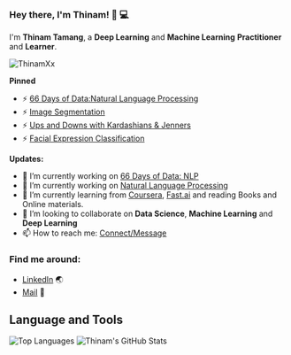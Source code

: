 ### Hey there, I'm __Thinam__! 👋 :computer:

I'm **Thinam Tamang**, a **Deep Learning** and **Machine Learning** **Practitioner** and **Learner**.

<p align="left"> <img src="https://komarev.com/ghpvc/?username=ThinamXx" alt="ThinamXx" /> </p>

**Pinned**
- ⚡ [66 Days of Data:Natural Language Processing](https://github.com/ThinamXx/66DaysofData__NLP.git)
- ⚡ [Image Segmentation](https://github.com/ThinamXx/ImageSegmentation-with-CamVid.git)
- ⚡ [Ups and Downs with Kardashians & Jenners](https://github.com/ThinamXx/UpsandDowns-with-Kardashians.git)
- ⚡ [Facial Expression Classification](https://github.com/ThinamXx/Facial-Expression-Classification.git)

**Updates:**
- 🔭 I’m currently working on [66 Days of Data: NLP](https://github.com/ThinamXx/66DaysofData__NLP.git)
- 🔭 I’m currently working on [Natural Language Processing](https://github.com/ThinamXx/NaturalLanguageProcessing_NLP.git)
- 🌱 I’m currently learning from [Coursera](https://www.coursera.org/), [Fast.ai](https://course.fast.ai/#) and reading Books and Online materials.
- 👯 I’m looking to collaborate on **Data Science**, **Machine Learning** and **Deep Learning**
- 📫 How to reach me: [Connect/Message](https://www.linkedin.com/in/thinam-tamang-3b12831a2/)


### Find me around:
- [LinkedIn](https://www.linkedin.com/in/thinam-tamang-3b12831a2/) :earth_asia:
- [Mail](https://www.linkedin.com/in/thinam-tamang-3b12831a2/) :email:

## **Language and Tools**

![Top Languages](https://github-readme-stats.vercel.app/api/top-langs/?username=ThinamXx&theme=radical)
![Thinam's GitHub Stats](https://github-readme-stats.vercel.app/api?username=ThinamXx&hide=prs,issues,contribs?username=ThinamXx&count_private=true?username=ThinamXx&show_icons=true&theme=radical)

<!--
**ThinamXx/ThinamXx** is a ✨ _special_ ✨ repository because its `README.md` (this file) appears on your GitHub profile.

Here are some ideas to get you started:

- 🔭 I’m currently working on ...
- 🌱 I’m currently learning ...
- 👯 I’m looking to collaborate on ...
- 🤔 I’m looking for help with ...
- 💬 Ask me about ...
- 📫 How to reach me: ...
- 😄 Pronouns: ...
- ⚡ Fun fact: ...
-->
